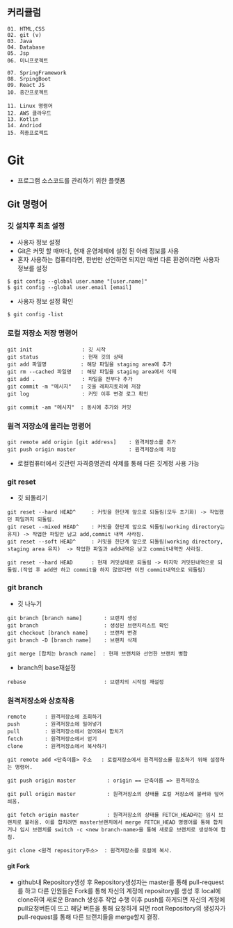 ## 커리큘럼
```
01. HTML,CSS  
02. git (v)
03. Java
04. Database
05. Jsp
06. 미니프로젝트

07. SpringFramework
08. SrpingBoot
09. React JS
10. 중간프로젝트

11. Linux 명령어
12. AWS 클라우드
13. Kotlin
14. Andriod
15. 최종프로젝트
```

# Git
 + 프로그램 소스코드를 관리하기 위한 플랫폼

 ## Git 명령어

 ### 깃 설치후 최초 설정
 + 사용자 정보 설정
 + Git은 커밋 할 때마다, 현재 운영체제에 설정 된 아래 정보를 사용
 + 혼자 사용하는 컴퓨터라면, 한번만 선언하면 되지만 매번 다른 환경이라면 사용자 정보를 설정
 ```
 $ git config --global user.name "[user.name]"
 $ git config --global user.email [email]
 ```

 + 사용자 정보 설정 확인
 ```
 $ git config -list
 ```

 ### 로컬 저장소 저장 명령어
 ```
git init                : 깃 시작
git status              : 현재 깃의 상태
git add 파일명           : 해당 파일을 staging area에 추가
git rm --cached 파일명   : 해당 파일을 staging area에서 삭제
git add .               : 파일을 전부다 추가
git commit -m "메시지"   : 깃을 레파지토리에 저장
git log                 : 커밋 이후 변경 로그 확인 

git commit -am "메시지"  : 동시에 추가와 커밋
 ```

 ### 원격 저장소에 올리는 명령어
 ```
 git remote add origin [git address]    : 원격저장소를 추가
 git push origin master                 : 원격저장소에 저장
 ```
 + 로컬컴퓨터에서 깃관련 자격증명관리 삭제를 통해 다른 깃계정 사용 가능

 ### git reset
 + 깃 되돌리기
 ```
 git reset --hard HEAD^     : 커밋을 한단계 앞으로 되돌림(모두 초기화) -> 작업했던 파일까지 되돌림.
 git reset --mixed HEAD^    : 커밋을 한단계 앞으로 되돌림(working directory는 유지) -> 작업한 파일만 남고 add,commit 내역 사라짐.
 git reset --soft HEAD^     : 커밋을 한단계 앞으로 되돌림(working directory, staging area 유지)  -> 작업한 파일과 add내역은 남고 commit내역만 사라짐.

 git reset --hard HEAD      : 현재 커밋상태로 되돌림 -> 마지막 커밋된내역으로 되돌림.(작업 후 add만 하고 commit을 하지 않았다면 이전 commit내역으로 되돌림)
 ```

 ### git branch
 + 깃 나누기
 ```
 git branch [branch name]       : 브랜치 생성
 git branch                     : 생성된 브랜치리스트 확인
 git checkout [branch name]     : 브랜치 변경
 git branch -D [branch name]    : 브랜치 삭제

 git merge [합치는 branch name]  : 현재 브랜치와 선언한 브랜치 병합
 ``` 
 + branch의 base재설정
 ```
 rebase                         : 브랜치의 시작점 재설정
 ```

### 원격저장소와 상호작용
```
remote      : 원격저장소에 조회하기
push        : 원격저장소에 밀어넣기
pull        : 원격저장소에서 얻어와서 합치기
fetch       : 원격저장소에서 얻기
clone       : 원격저장소에서 복사하기
```

```
git remote add <단축이름> 주소   : 로컬저장소에서 원격저장소를 참조하기 위해 설정하는 명령어.

git push origin master          : origin == 단축이름 => 원격저장소

git pull origin master          : 원격저장소의 상태를 로컬 저장소에 불러와 덮어씌움.

git fetch origin master         : 원격저장소의 상태를 FETCH_HEAD라는 임시 브랜치로 불러옴. 이를 합치려면 master브랜치에서 merge FETCH_HEAD 명령어를 통해 합치거나 임시 브랜치를 switch -c <new branch-name>을 통해 새로운 브랜치로 생성하여 합침.
    
git clone <원격 repository주소>  : 원격저장소를 로컬에 복사. 
```

#### git Fork
+ github내 Repository생성 후 Repository생성자는 master를 통해 pull-request를 하고 다른 인원들은 Fork를 통해 자신의 계정에 repository를 생성 후 local에 clone하여 새로운 Branch 생성후 작업 수행
이후 push를 하게되면 자신의 계정에 pull요청버튼이 뜨고 해당 버튼을 통해 요청하게 되면 root Repository의 생성자가 pull-request를 통해 다른 브랜치들을 merge할지 결정.